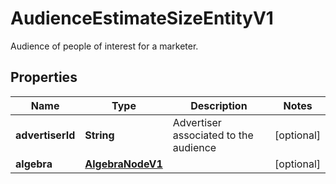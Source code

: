 

# AudienceEstimateSizeEntityV1

Audience of people of interest for a marketer.

## Properties

| Name | Type | Description | Notes |
|------------ | ------------- | ------------- | -------------|
|**advertiserId** | **String** | Advertiser associated to the audience |  [optional] |
|**algebra** | [**AlgebraNodeV1**](AlgebraNodeV1.md) |  |  [optional] |



